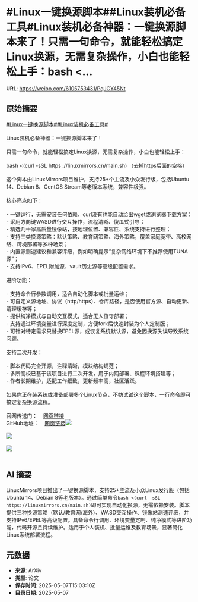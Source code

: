 # #Linux一键换源脚本##Linux装机必备工具#Linux装机必备神器：一键换源脚本来了！只需一句命令，就能轻松搞定Linux换源，无需复杂操作，小白也能轻松上手：bash <...

**URL**: https://weibo.com/6105753431/PqJCY45Nt

## 原始摘要

<a href="https://m.weibo.cn/search?containerid=231522type%3D1%26t%3D10%26q%3D%23Linux%E4%B8%80%E9%94%AE%E6%8D%A2%E6%BA%90%E8%84%9A%E6%9C%AC%23&amp;extparam=%23Linux%E4%B8%80%E9%94%AE%E6%8D%A2%E6%BA%90%E8%84%9A%E6%9C%AC%23" data-hide=""><span class="surl-text">#Linux一键换源脚本#</span></a><a href="https://m.weibo.cn/search?containerid=231522type%3D1%26t%3D10%26q%3D%23Linux%E8%A3%85%E6%9C%BA%E5%BF%85%E5%A4%87%E5%B7%A5%E5%85%B7%23&amp;extparam=%23Linux%E8%A3%85%E6%9C%BA%E5%BF%85%E5%A4%87%E5%B7%A5%E5%85%B7%23" data-hide=""><span class="surl-text">#Linux装机必备工具#</span></a><br><br>Linux装机必备神器：一键换源脚本来了！<br><br>只需一句命令，就能轻松搞定Linux换源，无需复杂操作，小白也能轻松上手：<br><br>bash &lt;(curl -sSL https ://linuxmirrors.cn/main.sh)  （去掉https后面的空格）<br><br>这个脚本由LinuxMirrors项目维护，支持25+个主流及小众发行版，包括Ubuntu 14、Debian 8、CentOS Stream等老版本系统，兼容性极强。<br><br>核心亮点如下：<br><br>- 一键运行，无需安装任何依赖，curl没有也能自动给出wget或浏览器下载方案；<br>- 采用方向键WASD进行交互操作，流程清晰、傻瓜式引导；<br>- 精选几十家高质量镜像站，按地理位置、兼容性、系统支持进行整理；<br>- 支持三类换源策略：默认策略、教育网策略、海外策略，覆盖家庭宽带、高校网络、跨境部署等多种场景；<br>- 内置源测速建议和兼容评级，例如明确提示“复杂网络环境下不推荐使用TUNA源”；<br>- 支持IPv6、EPEL附加源、vault历史源等高级配置需求。<br>    <br>进阶功能：<br><br>- 支持命令行参数调用，适合自动化脚本或批量运维；<br>- 可自定义源地址、协议（http/https）、仓库路径，是否使用官方源、自动更新、清理缓存等；<br>- 提供纯净模式与自动交互模式，适合无人值守部署；<br>- 支持通过环境变量进行深度定制，方便fork后快速封装为个人定制版；<br>- 可针对特定需求只替换EPEL源，或恢复系统默认源，避免因换源失误导致系统问题。<br>    <br>支持二次开发：<br><br>- 脚本代码完全开源，注释清晰，模块结构规范；<br>- 多所高校已基于该项目进行二次开发，用于内网部署、课程环境搭建等；    <br>- 作者长期维护，适配工作细致，更新频率高，社区活跃。<br>    <br>如果你正在装系统或准备部署多个Linux节点，不妨试试这个脚本，一行命令即可搞定复杂换源流程。<br><br>官网传送门：<a href="https://weibo.cn/sinaurl?u=https%3A%2F%2Flinuxmirrors.cn" data-hide=""><span class="url-icon"><img style="width: 1rem;height: 1rem" src="https://h5.sinaimg.cn/upload/2015/09/25/3/timeline_card_small_web_default.png" referrerpolicy="no-referrer"></span><span class="surl-text">网页链接</span></a><br>GitHub地址：<a href="https://weibo.cn/sinaurl?u=https%3A%2F%2Fgithub.com%2FSuperManito%2FLinuxMirrors2" data-hide=""><span class="url-icon"><img style="width: 1rem;height: 1rem" src="https://h5.sinaimg.cn/upload/2015/09/25/3/timeline_card_small_web_default.png" referrerpolicy="no-referrer"></span><span class="surl-text">网页链接</span></a><img style="" src="https://tvax1.sinaimg.cn/large/006Fd7o3gy1i1722gluvuj31s02k71kx.jpg" referrerpolicy="no-referrer"><br><br><img style="" src="https://tvax2.sinaimg.cn/large/006Fd7o3gy1i1722irdzaj30zk0ip7ck.jpg" referrerpolicy="no-referrer"><br><br><img style="" src="https://tvax4.sinaimg.cn/large/006Fd7o3gy1i1722k0rxzj323s1e7axl.jpg" referrerpolicy="no-referrer"><br><br>

## AI 摘要

LinuxMirrors项目推出了一键换源脚本，支持25+主流及小众Linux发行版（包括Ubuntu 14、Debian 8等老版本）。通过简单命令`bash <(curl -sSL https://linuxmirrors.cn/main.sh)`即可实现自动化换源，无需依赖安装。脚本提供三种换源策略（默认/教育网/海外）、WASD交互操作、镜像站测速评级，并支持IPv6/EPEL等高级配置。具备命令行调用、环境变量定制、纯净模式等进阶功能，代码开源且持续维护。适用于个人装机、批量运维及教育场景，显著简化Linux系统部署流程。

## 元数据

- **来源**: ArXiv
- **类型**: 论文
- **保存时间**: 2025-05-07T15:03:10Z
- **目录日期**: 2025-05-07
